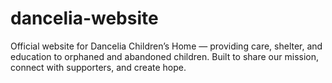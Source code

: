 # dancelia-website
Official website for Dancelia Children’s Home — providing care, shelter, and education to orphaned and abandoned children. Built to share our mission, connect with supporters, and create hope.
